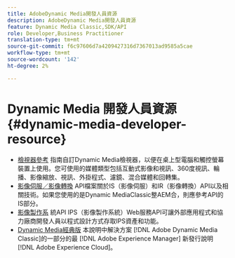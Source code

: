 ```yaml
---
title: AdobeDynamic Media開發人員資源
description: AdobeDynamic Media開發人員資源
feature: Dynamic Media Classic,SDK/API
role: Developer,Business Practitioner
translation-type: tm+mt
source-git-commit: f6c97606d7a4209427316d7367013ad9585a5cae
workflow-type: tm+mt
source-wordcount: '142'
ht-degree: 2%

---
```



# Dynamic Media 開發人員資源{#dynamic-media-developer-resource}

* [檢視器參考](/help/aem-viewers-ref/homeviewers.md)<!-- (https://experienceleague.adobe.com/docs/dynamic-media-developer-resources/library/home.html?lang=en) -->
指南自訂Dynamic Media檢視器，以便在桌上型電腦和觸控螢幕裝置上使用。您可使用的媒體類型包括互動式影像和視訊、360度視訊、輪播、影像縮放、視訊、外掛程式、濾鏡、混合媒體和回轉集。
* [影像伺服／影像轉換](/help/aem-is-ir-api/homeisir.md)<!-- (https://experienceleague.adobe.com/docs/dynamic-media-developer-resources/image-serving-api/home.html?lang=en) -->
API檔案關於IS（影像伺服）和IR（影像轉換）API以及相關技術。如果您使用的是Dynamic MediaClassic整AEM合，則應參考API的IS部分。
* [影像製作系](/help/aem-ips-api/c-overview.md)
統API IPS（影像製作系統）Web服務API可讓外部應用程式和協力廠商開發人員以程式設計方式存取IPS資產和功能。
* [Dynamic Media經典版](/help/s7-release-notes/s7rn2017.md)
本說明中解決方案 [!DNL Adobe Dynamic Media Classic]的一部分的最 [!DNL Adobe Experience Manager] 新發行說明 [!DNL Adobe Experience Cloud]。